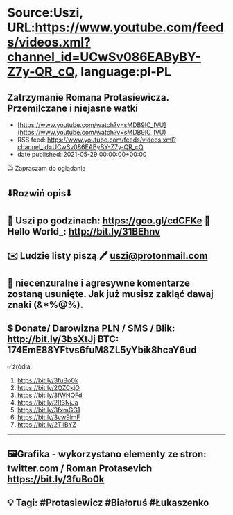 # Source:Uszi, URL:https://www.youtube.com/feeds/videos.xml?channel_id=UCwSv086EAByBY-Z7y-QR_cQ, language:pl-PL

## Zatrzymanie Romana Protasiewicza. Przemilczane i niejasne watki
 - [https://www.youtube.com/watch?v=sMDB9IC_IVU](https://www.youtube.com/watch?v=sMDB9IC_IVU)
 - RSS feed: https://www.youtube.com/feeds/videos.xml?channel_id=UCwSv086EAByBY-Z7y-QR_cQ
 - date published: 2021-05-29 00:00:00+00:00

📺 Zapraszam do oglądania

⬇️Rozwiń opis⬇️
------------------------------------------------------------
👀 Uszi po godzinach: https://goo.gl/cdCFKe
👀 Hello World_: http://bit.ly/31BEhnv
------------------------------------------------------------
✉️ Ludzie listy piszą 
🖊️ uszi@protonmail.com
------------------------------------------------------------
👺 niecenzuralne i agresywne komentarze zostaną usunięte.  Jak już musisz zakląć dawaj znaki (&*%@%).
------------------------------------------------------------
💲 Donate/ Darowizna
PLN / SMS / Blik: http://bit.ly/3bsXtJj
BTC: 174EmE88YFtvs6fuM8ZL5yYbik8hcaY6ud
-------------------------------------------------------------
✅źródła:
1. https://bit.ly/3fuBo0k
2. https://bit.ly/2QZCkjO
3. https://bit.ly/3fWNQFd
4. https://bit.ly/2R3NjJa
5. https://bit.ly/3fxmGG1
6. https://bit.ly/3vw9lmF
7. https://bit.ly/2TllBYZ
---------------------------------------------------------------
🖼Grafika - wykorzystano elementy ze stron: 
twitter.com / Roman Protasevich
https://bit.ly/3fuBo0k
---------------------------------------------------------------
💡 Tagi: #Protasiewicz #Białoruś #Łukaszenko
--------------------------------------------------------------

